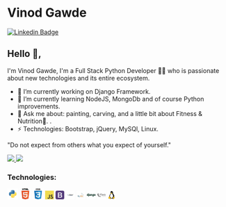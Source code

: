 # Vinod Gawde
[![Linkedin Badge](https://img.shields.io/badge/-vinodgawde-blue?style=flat-square&logo=Linkedin&logoColor=white&link=https://www.linkedin.com/in/vinodgawde/)](https://www.linkedin.com/in/vinodgawde/)

## Hello 👋, 
I'm Vinod Gawde, I'm a Full Stack Python Developer 👨‍💻 who is passionate about new technologies and its entire ecosystem. 

- 🔭 I’m currently working on Django Framework.
- 🌱 I’m currently learning NodeJS, MongoDb and of course Python improvements.
- 💬 Ask me about: painting, carving, and a little bit about Fitness & Nutrition💪.
.
-  ⚡ Technologies: Bootstrap, jQuery, MySQl, Linux.

"Do not expect from others what you expect of yourself." 

<p align="justify">
  <a href="https://github.com/vinodgawde/github-readme-stats">
    <img
      height="150"
      src="https://github-readme-stats.vercel.app/api?username=VinodGawde&count_private=true&show_icons=true&custom_title=Github%20Status&show=issues&theme=radical"
    />
  </a>
   <a href="https://github.com/VinodGawde/github-readme-stats">
    <img
      height="150"
      src="https://github-readme-stats.vercel.app/api/top-langs/?username=VinodGawde&layout=compact&theme=radical" />
  </a>  
</p>

### Technologies:
<code><img height="25" src="https://raw.githubusercontent.com/github/explore/80688e429a7d4ef2fca1e82350fe8e3517d3494d/topics/python/python.png"></code>
<code><img height="25" src="https://raw.githubusercontent.com/github/explore/80688e429a7d4ef2fca1e82350fe8e3517d3494d/topics/html/html.png"></code>
<code><img height="25" src="https://raw.githubusercontent.com/github/explore/80688e429a7d4ef2fca1e82350fe8e3517d3494d/topics/css/css.png"></code>
<code><img height="20" src="https://raw.githubusercontent.com/github/explore/80688e429a7d4ef2fca1e82350fe8e3517d3494d/topics/javascript/javascript.png"></code> 
<code><img height="20" src="https://raw.githubusercontent.com/github/explore/80688e429a7d4ef2fca1e82350fe8e3517d3494d/topics/bootstrap/bootstrap.png"></code> 
<code><img height="20" src="https://raw.githubusercontent.com/github/explore/80688e429a7d4ef2fca1e82350fe8e3517d3494d/topics/jquery/jquery.png"></code>
<code><img height="20" src="https://raw.githubusercontent.com/github/explore/80688e429a7d4ef2fca1e82350fe8e3517d3494d/topics/mysql/mysql.png"></code>
<code><img height="20" src="https://raw.githubusercontent.com/github/explore/80688e429a7d4ef2fca1e82350fe8e3517d3494d/topics/django/django.png"></code>
<code><img height="20" src="https://raw.githubusercontent.com/github/explore/80688e429a7d4ef2fca1e82350fe8e3517d3494d/topics/flask/flask.png"></code>
<code><img height="20" src="https://raw.githubusercontent.com/github/explore/80688e429a7d4ef2fca1e82350fe8e3517d3494d/topics/linux/linux.png"></code>
